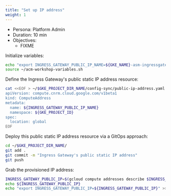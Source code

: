 ```yaml
---
title: "Set up IP address"
weight: 1
---
```

- Persona: Platform Admin
- Duration: 10 min
- Objectives:
  - FIXME

Initialize variables:
```Bash
echo "export INGRESS_GATEWAY_PUBLIC_IP_NAME=${GKE_NAME}-asm-ingressgateway" >> ~/acm-workshop-variables.sh
source ~/acm-workshop-variables.sh
```

Define the Ingress Gateway's public static IP address resource:
```Bash
cat <<EOF > ~/$GKE_PROJECT_DIR_NAME/config-sync/public-ip-address.yaml
apiVersion: compute.cnrm.cloud.google.com/v1beta1
kind: ComputeAddress
metadata:
  name: ${INGRESS_GATEWAY_PUBLIC_IP_NAME}
  namespace: ${GKE_PROJECT_ID}
spec:
  location: global
EOF
```

Deploy this public static IP address resource via a GitOps approach:
```Bash
cd ~/$GKE_PROJECT_DIR_NAME/
git add .
git commit -m "Ingress Gateway's public static IP address"
git push
```

Grab the provisioned IP address:
```Bash
INGRESS_GATEWAY_PUBLIC_IP=$(gcloud compute addresses describe $INGRESS_GATEWAY_PUBLIC_IP_NAME --global --project ${GKE_PROJECT_ID} --format "value(address)")
echo ${INGRESS_GATEWAY_PUBLIC_IP}
echo "export INGRESS_GATEWAY_PUBLIC_IP=${INGRESS_GATEWAY_PUBLIC_IP}" >> ~/acm-workshop-variables.sh
```
